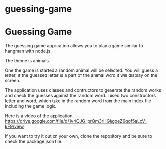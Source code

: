 # guessing-game

# Guessing Game #

The guessing game application allows you to play a game similar to hangman with node.js.


The theme is animals. 

One the game is started a random animal will be selected. You will guess a letter, if the guessed letter is a part of the animal word it will display on the screen. 


The application uses classes and contructors to generate the random works and check the guesses against the random word. I used two constructors letter and word, which take in the random word from the main index file including the game logic. 
 
 
 Here is a video of the application https://drive.google.com/file/d/1v4QJG_prQm3rHGhgoeZ6qof5aLcV-kF9/view
 
 If you want to try it out on your own, clone the repository and be sure to check the package.json file. 
 
 
